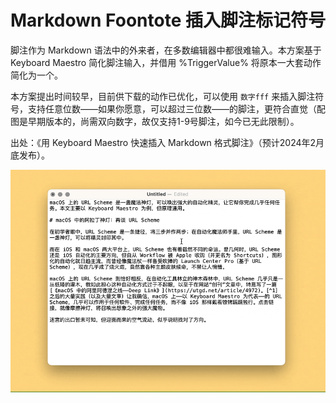 # Markdown Foontote 插入脚注标记符号

脚注作为 Markdown 语法中的外来者，在多数编辑器中都很难输入。本方案基于 Keyboard Maestro 简化脚注输入，并借用 %TriggerValue% 将原本一大套动作简化为一个。

本方案提出时间较早，目前供下载的动作已优化，可以使用 `数字fff` 来插入脚注符号，支持任意位数——如果你愿意，可以超过三位数——的脚注，更符合直觉（配图是早期版本的，尚需双向数字，故仅支持1-9号脚注，如今已无此限制）。

出处：《用 Keyboard Maestro 快速插入 Markdown 格式脚注》（预计2024年2月底发布）。

![img](img.gif)